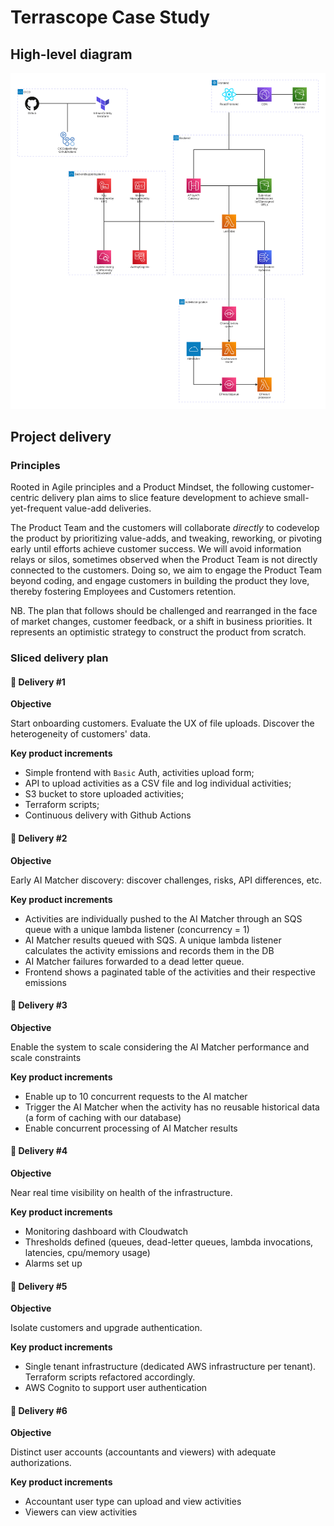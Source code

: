# Terrascope Case Study

## High-level diagram

![diagram](./mermaid/README-1.svg)

## Project delivery

### Principles

Rooted in Agile principles and a Product Mindset, the following customer-centric delivery plan aims to slice feature development to achieve small-yet-frequent value-add deliveries.

The Product Team and the customers will collaborate _directly_ to codevelop the product by prioritizing value-adds, and tweaking, reworking, or pivoting early until efforts achieve customer success. We will avoid information relays or silos, sometimes observed when the Product Team is not directly connected to the customers. Doing so, we aim to engage the Product Team beyond coding, and engage customers in building the product they love, thereby fostering Employees and Customers retention.

NB. The plan that follows should be challenged and rearranged in the face of market changes, customer feedback, or a shift in business priorities. It represents an optimistic strategy to construct the product from scratch.

### Sliced delivery plan

#### 🚀 Delivery #1

**Objective**

Start onboarding customers. Evaluate the UX of file uploads. Discover the heterogeneity of customers' data.

**Key product increments**

- Simple frontend with `Basic` Auth, activities upload form;
- API to upload activities as a CSV file and log individual activities;
- S3 bucket to store uploaded activities;
- Terraform scripts;
- Continuous delivery with Github Actions

#### 🚀 Delivery #2

**Objective**

Early AI Matcher discovery: discover challenges, risks, API differences, etc.

**Key product increments**

- Activities are individually pushed to the AI Matcher through an SQS queue with a unique lambda listener (concurrency = 1)
- AI Matcher results queued with SQS. A unique lambda listener calculates the activity emissions and records them in the DB
- AI Matcher failures forwarded to a dead letter queue.
- Frontend shows a paginated table of the activities and their respective emissions

#### 🚀 Delivery #3

**Objective**

Enable the system to scale considering the AI Matcher performance and scale constraints

**Key product increments**

- Enable up to 10 concurrent requests to the AI matcher
- Trigger the AI Matcher when the activity has no reusable historical data (a form of caching with our database)
- Enable concurrent processing of AI Matcher results

#### 🚀 Delivery #4

**Objective**

Near real time visibility on health of the infrastructure.

**Key product increments**

- Monitoring dashboard with Cloudwatch
- Thresholds defined (queues, dead-letter queues, lambda invocations, latencies, cpu/memory usage)
- Alarms set up

#### 🚀 Delivery #5

**Objective**

Isolate customers and upgrade authentication.

**Key product increments**

- Single tenant infrastructure (dedicated AWS infrastructure per tenant). Terraform scripts refactored accordingly.
- AWS Cognito to support user authentication

#### 🚀 Delivery #6

**Objective**

Distinct user accounts (accountants and viewers) with adequate authorizations.

**Key product increments**

- Accountant user type can upload and view activities
- Viewers can view activities
